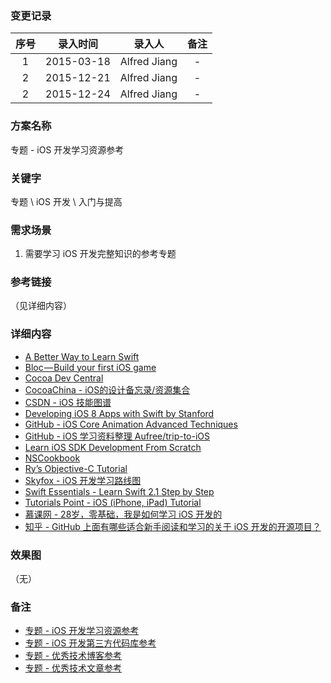 ### 变更记录

| 序号 | 录入时间 | 录入人 | 备注 |
|:--------:|:--------:|:--------:|:--------:|
| 1 | 2015-03-18 | Alfred Jiang | - |
| 2 | 2015-12-21 | Alfred Jiang | - |
| 2 | 2015-12-24 | Alfred Jiang | - |

### 方案名称

专题 - iOS 开发学习资源参考

### 关键字

专题 \ iOS 开发 \ 入门与提高 

### 需求场景

1. 需要学习 iOS 开发完整知识的参考专题

### 参考链接
（见详细内容）

### 详细内容

* [A Better Way to Learn Swift](https://thinkster.io/a-better-way-to-learn-swift)
* [Bloc — Build your first iOS game](https://www.bloc.io/swiftris-build-your-first-ios-game-with-swift)
* [Cocoa Dev Central](http://cocoadevcentral.com/)
* [CocoaChina - iOS的设计备忘录/资源集合](http://www.cocoachina.com/bbs/read.php?tid-167908.html)
* [CSDN - iOS 技能图谱](http://blog.csdn.net/u014477038/article/details/50620429)
* [Developing iOS 8 Apps with Swift by Stanford](https://itunes.apple.com/us/course/developing-ios-8-apps-swift/id961180099)
* [GitHub - iOS Core Animation Advanced Techniques](https://github.com/AttackOnDobby/iOS-Core-Animation-Advanced-Techniques)
* [GitHub - iOS 学习资料整理 Aufree/trip-to-iOS](https://github.com/Aufree/trip-to-iOS)
* [Learn iOS SDK Development From Scratch](http://code.tutsplus.com/series/learn-ios-sdk-development-from-scratch--mobile-14536)
* [NSCookbook](http://nscookbook.com/recipes/)
* [Ry’s Objective-C Tutorial](http://rypress.com/tutorials/objective-c/index)
* [Skyfox - iOS 开发学习路线图](http://ios.skyfox.org/route.html)
* [Swift Essentials - Learn Swift 2.1 Step by Step](https://www.udemy.com/swift-learn-apples-new-programming-language-by-examples/)
* [Tutorials Point - iOS (iPhone, iPad) Tutorial](http://www.tutorialspoint.com/ios/index.htm)
* [慕课网 - 28岁，零基础，我是如何学习 iOS 开发的](http://www.imooc.com/article/1962)
* [知乎 - GitHub 上面有哪些适合新手阅读和学习的关于 iOS 开发的开源项目？](http://www.zhihu.com/question/33903154)

### 效果图
（无）

### 备注

* [专题 - iOS 开发学习资源参考](Notes/Note_00018_20151221.md)
* [专题 - iOS 开发第三方代码库参考](Notes/Note_00019_20151221.md)
* [专题 - 优秀技术博客参考](Notes/Note_00015_20151220.md)
* [专题 - 优秀技术文章参考](Notes/Note_00014_20151220.md)
